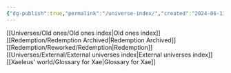 ```yaml
---
{"dg-publish":true,"permalink":"/universe-index/","created":"2024-06-11T11:16:26.860-05:00","updated":"2024-06-25T20:49:42.789-05:00"}
---
```


[[Universes/Old ones/Old ones index\|Old ones index]]
[[Redemption/Redemption Archived\|Redemption Archived]]
[[Redemption/Reworked/Redemption\|Redemption]]
[[Universes/External/External universes index\|External universes index]]
[[Xaeleus' world/Glossary for Xae\|Glossary for Xae]]